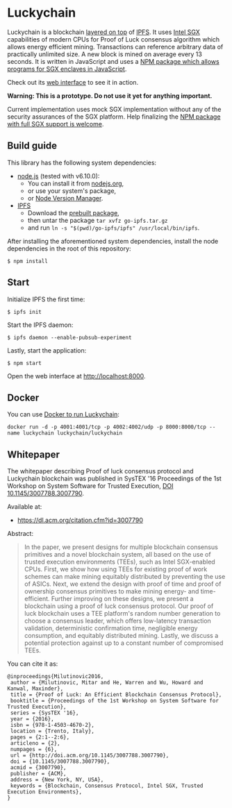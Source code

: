 # Luckychain

Luckychain is a blockchain [layered on top](http://mitar.tnode.com/post/146227562556/towards-layered-re-decentralized-web)
of [IPFS](https://ipfs.io/). It uses [Intel SGX](https://software.intel.com/en-us/sgx)
capabilities of modern CPUs for Proof of Luck consensus algorithm which allows energy efficient mining.
Transactions can reference arbitrary data of practically unlimited size. A new block is mined on
average every 13 seconds. It is written in JavaScript and uses a [NPM package which allows programs
for SGX enclaves in JavaScript](https://github.com/luckychain/node-secureworker).

Check out its [web interface](https://lucky.tnode.com/) to see it in action.

**Warning: This is a prototype. Do not use it yet for anything important.**

Current implementation uses mock SGX implementation without any of the security assurances of the SGX platform.
Help finalizing the [NPM package with full SGX support is welcome](https://github.com/luckychain/node-secureworker).

## Build guide

This library has the following system dependencies:

* [node.js](https://nodejs.org/) (tested with v6.10.0): 
  * You can install it from [nodejs.org](https://nodejs.org/en/),
  * or use your system's package,
  * or [Node Version Manager](https://github.com/creationix/nvm).
* [IPFS](https://ipfs.io/)
  * Download the [prebuilt package](https://ipfs.io/docs/install/),
  * then untar the package `tar xvfz go-ipfs.tar.gz`
  * and run `ln -s "$(pwd)/go-ipfs/ipfs" /usr/local/bin/ipfs`.

After installing the aforementioned system dependencies, install the node dependencies in the root of this repository:

```
$ npm install
```

## Start

Initialize IPFS the first time:

```
$ ipfs init
```

Start the IPFS daemon:

```
$ ipfs daemon --enable-pubsub-experiment
```

Lastly, start the application:
```
$ npm start
```

Open the web interface at [http://localhost:8000](http://localhost:8000).

## Docker

You can use [Docker to run Luckychain](https://hub.docker.com/r/luckychain/luckychain/):

```
docker run -d -p 4001:4001/tcp -p 4002:4002/udp -p 8000:8000/tcp --name luckychain luckychain/luckychain
```

## Whitepaper

The whitepaper describing Proof of luck consensus protocol and Luckychain blockchain was published in
SysTEX '16 Proceedings of the 1st Workshop on System Software for Trusted Execution,
[DOI 10.1145/3007788.3007790](http://dx.doi.org/10.1145/3007788.3007790).

Available at:

* https://dl.acm.org/citation.cfm?id=3007790

Abstract:

> In the paper, we present designs for multiple blockchain consensus primitives and a novel blockchain
> system, all based on the use of trusted execution environments (TEEs), such as Intel SGX-enabled CPUs.
> First, we show how using TEEs for existing proof of work schemes can make mining equitably distributed
> by preventing the use of ASICs. Next, we extend the design with proof of time and proof of ownership
> consensus primitives to make mining energy- and time-efficient. Further improving on these designs,
> we present a blockchain using a proof of luck consensus protocol. Our proof of luck blockchain uses
> a TEE platform's random number generation to choose a consensus leader, which offers low-latency
> transaction validation, deterministic confirmation time, negligible energy consumption, and equitably
> distributed mining. Lastly, we discuss a potential protection against up to a constant number of
> compromised TEEs.

You can cite it as:

```
@inproceedings{Milutinovic2016,
 author = {Milutinovic, Mitar and He, Warren and Wu, Howard and Kanwal, Maxinder},
 title = {Proof of Luck: An Efficient Blockchain Consensus Protocol},
 booktitle = {Proceedings of the 1st Workshop on System Software for Trusted Execution},
 series = {SysTEX '16},
 year = {2016},
 isbn = {978-1-4503-4670-2},
 location = {Trento, Italy},
 pages = {2:1--2:6},
 articleno = {2},
 numpages = {6},
 url = {http://doi.acm.org/10.1145/3007788.3007790},
 doi = {10.1145/3007788.3007790},
 acmid = {3007790},
 publisher = {ACM},
 address = {New York, NY, USA},
 keywords = {Blockchain, Consensus Protocol, Intel SGX, Trusted Execution Environments},
} 
```
